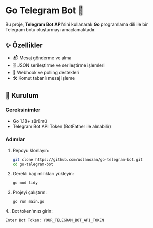 # **Go Telegram Bot** 🚀

Bu proje, **Telegram Bot API**'sini kullanarak **Go** programlama dili ile bir Telegram botu oluşturmayı amaçlamaktadır.

## ✨ Özellikler

- 📬 Mesaj gönderme ve alma
- 🗄️ JSON serileştirme ve serileştirme işlemleri
- 🔄 Webhook ve polling destekleri
- 🛠️ Komut tabanlı mesaj işleme

## 🚀 Kurulum

### Gereksinimler

- Go 1.18+ sürümü
- Telegram Bot API Token (BotFather ile alınabilir)

### Adımlar

1. Repoyu klonlayın:
   ```bash
   git clone https://github.com/uslanozan/go-telegram-bot.git
   cd go-telegram-bot

2. Gerekli bağımlılıkları yükleyin:
   ```bash
   go mod tidy

3. Projeyi çalıştırın:
   ```bash
   go run main.go

4.. Bot token'ınızı girin:
   ```bash
   Enter Bot Token: YOUR_TELEGRAM_BOT_API_TOKEN 
